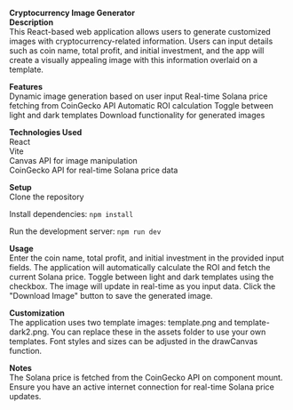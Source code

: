 **Cryptocurrency Image Generator**<br>
**Description**<br>
This React-based web application allows users to generate customized images with cryptocurrency-related information. Users can input details such as coin name, total profit, and initial investment, and the app will create a visually appealing image with this information overlaid on a template.

**Features**<br>
Dynamic image generation based on user input
Real-time Solana price fetching from CoinGecko API
Automatic ROI calculation
Toggle between light and dark templates
Download functionality for generated images

**Technologies Used**<br>
React<br>
Vite<br>
Canvas API for image manipulation<br>
CoinGecko API for real-time Solana price data

**Setup**<br>
Clone the repository

Install dependencies:
```npm install```

Run the development server:
```npm run dev```


**Usage**<br>
Enter the coin name, total profit, and initial investment in the provided input fields.
The application will automatically calculate the ROI and fetch the current Solana price.
Toggle between light and dark templates using the checkbox.
The image will update in real-time as you input data.
Click the "Download Image" button to save the generated image.

**Customization**<br>
The application uses two template images: template.png and template-dark2.png. You can replace these in the assets folder to use your own templates.
Font styles and sizes can be adjusted in the drawCanvas function.

**Notes**<br>
The Solana price is fetched from the CoinGecko API on component mount.
Ensure you have an active internet connection for real-time Solana price updates.
